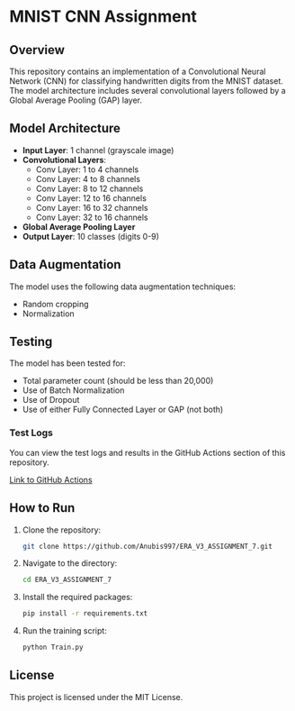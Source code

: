 # MNIST CNN Assignment

## Overview
This repository contains an implementation of a Convolutional Neural Network (CNN) for classifying handwritten digits from the MNIST dataset. The model architecture includes several convolutional layers followed by a Global Average Pooling (GAP) layer.

## Model Architecture
- **Input Layer**: 1 channel (grayscale image)
- **Convolutional Layers**:
  - Conv Layer: 1 to 4 channels
  - Conv Layer: 4 to 8 channels
  - Conv Layer: 8 to 12 channels
  - Conv Layer: 12 to 16 channels
  - Conv Layer: 16 to 32 channels
  - Conv Layer: 32 to 16 channels
- **Global Average Pooling Layer**
- **Output Layer**: 10 classes (digits 0-9)

## Data Augmentation
The model uses the following data augmentation techniques:
- Random cropping
- Normalization

## Testing
The model has been tested for:
- Total parameter count (should be less than 20,000)
- Use of Batch Normalization
- Use of Dropout
- Use of either Fully Connected Layer or GAP (not both)

### Test Logs
You can view the test logs and results in the GitHub Actions section of this repository.

[Link to GitHub Actions](https://github.com/Anubis997/ERA_V3_ASSIGNMENT_7/actions)


## How to Run
1. Clone the repository:
   ```bash
   git clone https://github.com/Anubis997/ERA_V3_ASSIGNMENT_7.git
   ```
2. Navigate to the directory:
   ```bash
   cd ERA_V3_ASSIGNMENT_7
   ```
3. Install the required packages:
   ```bash
   pip install -r requirements.txt
   ```
4. Run the training script:
   ```bash
   python Train.py
   ```

## License
This project is licensed under the MIT License.
